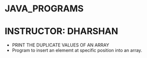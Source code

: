 # JAVA_PROGRAMS
INSTRUCTOR: DHARSHAN
=========================
* PRINT THE DUPLICATE VALUES OF AN ARRAY
* Program to insert an elememt at specific position into an array.
